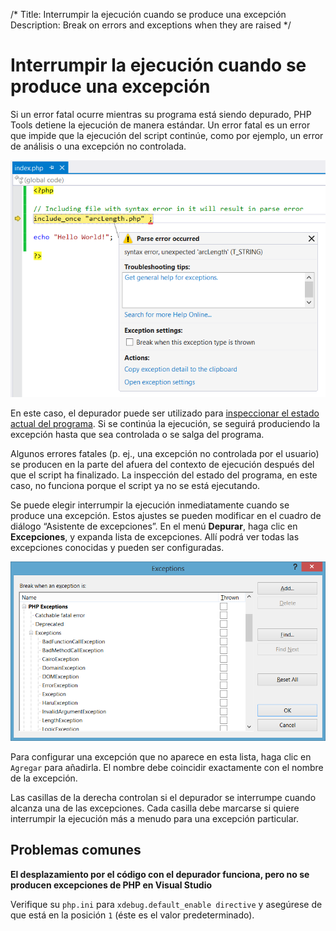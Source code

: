/*
Title: Interrumpir la ejecución cuando se produce una excepción
Description: Break on errors and exceptions when they are raised
*/

# Interrumpir la ejecución cuando se produce una excepción

Si un error fatal ocurre mientras su programa está siendo depurado, PHP Tools detiene la ejecución de manera estándar. Un error fatal es un error que impide que la ejecución del script continúe, como por ejemplo, un error de análisis o una excepción no controlada.

![Parse error](imgs/parse-error.png)

En este caso, el depurador puede ser utilizado para [inspeccionar el estado actual del programa](inspecting-data). Si se continúa la ejecución, se seguirá produciendo la excepción hasta que sea controlada o se salga del programa.

Algunos errores fatales (p. ej., una excepción no controlada por el usuario) se producen en la parte del afuera del contexto de ejecución después del que el script ha finalizado. La inspección del estado del programa, en este caso, no funciona porque el script ya no se está ejecutando.

Se puede elegir interrumpir la ejecución inmediatamente cuando se produce una excepción. Estos ajustes se pueden modificar en el cuadro de diálogo “Asistente de excepciones”. En el menú **Depurar**, haga clic en **Excepciones**, y expanda lista de excepciones. Allí podrá ver todas las excepciones conocidas y pueden ser configuradas.

![Exceptions configuration dialog](imgs/exceptions-configuration.png)

Para configurar una excepción que no aparece en esta lista, haga clic en `Agregar` para añadirla. El nombre debe coincidir exactamente con el nombre de la excepción.

Las casillas de la derecha controlan si el depurador se interrumpe cuando alcanza una de las excepciones. Cada casilla debe marcarse si quiere interrumpir la ejecución más a menudo para una excepción particular.

## Problemas comunes

**El desplazamiento por el código con el depurador funciona, pero no se producen excepciones de PHP en Visual Studio**

Verifique su `php.ini` para `xdebug.default_enable directive` y asegúrese de que está en la posición `1` (éste es el valor predeterminado).
